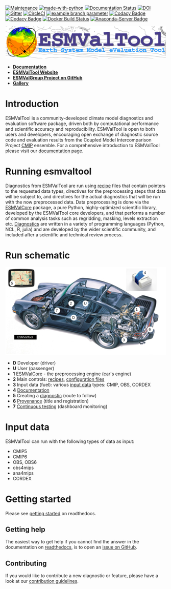[![Maintenance](https://img.shields.io/badge/Maintained%3F-yes-green.svg)](https://GitHub.com/Naereen/StrapDown.js/graphs/commit-activity)
[![made-with-python](https://img.shields.io/badge/Made%20with-Python-1f425f.svg)](https://www.python.org/)
[![Documentation Status](https://readthedocs.org/projects/esmvaltool/badge/?version=latest)](https://esmvaltool.readthedocs.io/en/latest/?badge=latest)
[![DOI](https://zenodo.org/badge/DOI/10.5281/zenodo.3401363.svg)](https://doi.org/10.5281/zenodo.3401363)
[![Gitter](https://badges.gitter.im/Join%20Chat.svg)](https://gitter.im/ESMValGroup?utm_source=badge&utm_medium=badge&utm_campaign=pr-badge&utm_content=badge)
[![CircleCI](https://circleci.com/gh/ESMValGroup/ESMValTool/tree/master.svg?style=svg)](https://circleci.com/gh/ESMValGroup/ESMValTool/tree/master)
[![example branch parameter](https://github.com/github/docs/actions/workflows/main.yml/badge.svg?branch=master)](https://github.com/ESMValGroup/ESMValTool/actions)
[![Codacy Badge](https://app.codacy.com/project/badge/Coverage/79bf6932c2e844eea15d0fb1ed7e415c)](https://www.codacy.com/gh/ESMValGroup/ESMValTool?utm_source=github.com&utm_medium=referral&utm_content=ESMValGroup/ESMValTool&utm_campaign=Badge_Coverage)
[![Codacy Badge](https://app.codacy.com/project/badge/Grade/79bf6932c2e844eea15d0fb1ed7e415c)](https://www.codacy.com/gh/ESMValGroup/ESMValTool?utm_source=github.com&amp;utm_medium=referral&amp;utm_content=ESMValGroup/ESMValTool&amp;utm_campaign=Badge_Grade)
[![Docker Build Status](https://img.shields.io/docker/cloud/build/esmvalgroup/esmvaltool.svg)](https://hub.docker.com/r/esmvalgroup/esmvaltool/)
[![Anaconda-Server Badge](https://anaconda.org/esmvalgroup/esmvaltool/badges/installer/conda.svg)](https://conda.anaconda.org/esmvalgroup)

![esmvaltoollogo](https://github.com/valeriupredoi/esmvaltool_presentation/blob/main/images/ESMValTool-logo.png)

- [**Documentation**](https://docs.esmvaltool.org/en/latest/)
- [**ESMValTool Website**](https://www.esmvaltool.org/)
- [**ESMValGroup Project on GitHub**](https://github.com/ESMValGroup)
- [**Gallery**](https://docs.esmvaltool.org/en/latest/gallery.html)

# Introduction

ESMValTool is a community-developed climate model diagnostics and evaluation software package, driven
both by computational performance and scientific accuracy and reproducibility. ESMValTool is open to both
users and developers, encouraging open exchange of diagnostic source code and evaluation results from the
Coupled Model Intercomparison Project [CMIP](https://www.wcrp-climate.org/wgcm-cmip) ensemble. For a
comprehensive introduction to ESMValTool please visit our
[documentation](https://docs.esmvaltool.org/en/latest/introduction.html) page.

# Running esmvaltool

Diagnostics from ESMValTool are run using [recipe](https://docs.esmvaltool.org/en/latest/recipes/index.html)
files that contain pointers to the requested data types, directives for the preprocessing steps that data
will be subject to, and directives for the actual diagnostics that will be run with the now preprocessed data.
Data preprocessing is done via the [ESMValCore](https://docs.esmvaltool.org/projects/ESMValCore/en/latest/quickstart/index.html) package, a pure Python, highly-optimized scientific library, developed by the ESMValTool core developers,
and that performs a number of common analysis tasks
such as regridding, masking, levels extraction etc. [Diagnostics](https://docs.esmvaltool.org/en/latest/develop/diagnostic.html) are written in a variety of programming languages (Python, NCL, R, julia) and are developed by the wider
scientific community, and included after a scientific and technical review process.

# Run schematic

![runschematic](https://github.com/valeriupredoi/esmvaltool_presentation/blob/main/images/esmvalPorsche.png)

- **D** Developer (driver)
- **U** User (passenger)
- **1** [ESMValCore](https://docs.esmvaltool.org/projects/ESMValCore/en/latest/quickstart/index.html) - the preprocessing engine (car's engine)
- **2** Main controls: [recipes](https://docs.esmvaltool.org/en/latest/recipes/index.html), [configuration files](https://docs.esmvaltool.org/projects/esmvalcore/en/latest/quickstart/configure.html)
- **3** Input data (fuel): various [input data](https://docs.esmvaltool.org/en/latest/input.html) types: CMIP, OBS, CORDEX
- **4** [Documentation](https://docs.esmvaltool.org/en/latest/)
- **5** Creating a [diagnostic](https://docs.esmvaltool.org/en/latest/develop/index.html) (route to follow)
- **6** [Provenance](https://docs.esmvaltool.org/projects/ESMValCore/en/latest/interfaces.html#provenance) (title and registration)
- **7** [Continuous testing](https://github.com/ESMValGroup/ESMValTool/actions) (dashboard monitoring)


# Input data

ESMValTool can run with the following types of data as input:

- CMIP5
- CMIP6
- OBS, OBS6
- obs4mips
- ana4mips
- CORDEX

# Getting started

Please see [getting started](https://docs.esmvaltool.org/en/latest/quickstart/index.html) on readthedocs.

## Getting help

The easiest way to get help if you cannot find the answer in the documentation on [readthedocs](https://docs.esmvaltool.org), is to open an [issue on GitHub](https://github.com/ESMValGroup/ESMValTool/issues).

## Contributing

If you would like to contribute a new diagnostic or feature, please have a look at our [contribution guidelines](https://docs.esmvaltool.org/en/latest/community/introduction.html).
